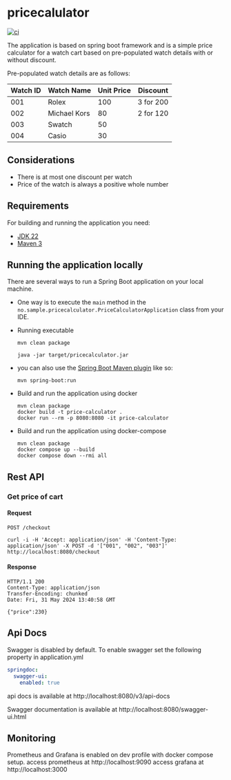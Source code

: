 # pricecalulator

[![ci](https://github.com/Priyadoaba/pricecalculator/actions/workflows/ci.yml/badge.svg)](https://github.com/Priyadoaba/pricecalculator/actions/workflows/ci.yml)

The application is based on spring boot framework 
and is a simple price calculator for a watch cart based on pre-populated watch details with or without discount.

Pre-populated watch details are as follows:

| Watch ID | Watch Name| Unit Price| Discount|
|----------|---|---|---|
| 001      | Rolex| 100| 3 for 200|
| 002      | Michael Kors| 80| 2 for 120|
| 003      | Swatch| 50||
| 004      | Casio| 30||

## Considerations

- There is at most one discount per watch
- Price of the watch is always a positive whole number


## Requirements

For building and running the application you need:

- [JDK 22](https://www.oracle.com/java/technologies/downloads/#java22)
- [Maven 3](https://maven.apache.org)


## Running the application locally

There are several ways to run a Spring Boot application on your local machine. 

- One way is to execute the `main` method in the `no.sample.pricecalculator.PriceCalculatorApplication` class from your IDE.

- Running executable
    ```shell
    mvn clean package
   
    java -jar target/pricecalculator.jar
    ```

- you can also use the [Spring Boot Maven plugin](https://docs.spring.io/spring-boot/docs/current/reference/html/build-tool-plugins-maven-plugin.html) like so:

    ```shell
    mvn spring-boot:run
  
- Build and run the application using docker
    ```shell
    mvn clean package
    docker build -t price-calculator .
    docker run --rm -p 8080:8080 -it price-calculator
    ```

- Build and run the application using docker-compose
    ```shell
    mvn clean package
    docker compose up --build
    docker compose down --rmi all
    ```


## Rest API

### Get price of cart

#### Request

`POST /checkout`

    curl -i -H 'Accept: application/json' -H 'Content-Type: application/json' -X POST -d '["001", "002", "003"]' http://localhost:8080/checkout

#### Response

    HTTP/1.1 200 
    Content-Type: application/json
    Transfer-Encoding: chunked
    Date: Fri, 31 May 2024 13:40:58 GMT

    {"price":230}

## Api Docs

Swagger is disabled by default. To enable swagger set the following property in application.yml

```yaml
springdoc:
  swagger-ui:
    enabled: true
```       

api docs is available at http://localhost:8080/v3/api-docs

Swagger documentation is available at http://localhost:8080/swagger-ui.html

## Monitoring

Prometheus and Grafana is enabled on dev profile with docker compose setup.
access prometheus at http://localhost:9090
access grafana at http://localhost:3000


